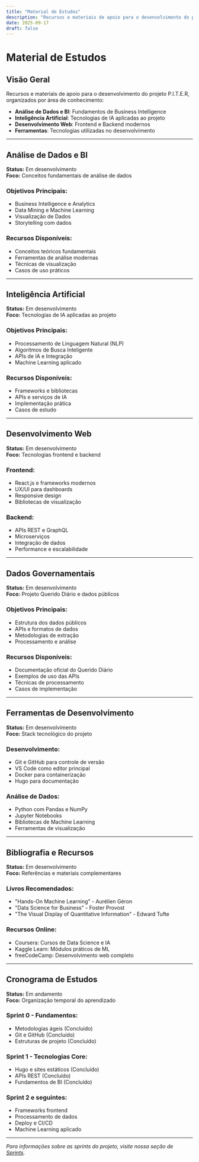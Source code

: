 ```yaml
---
title: "Material de Estudos"
description: "Recursos e materiais de apoio para o desenvolvimento do projeto P.I.T.E.R"
date: 2025-09-17
draft: false
---
```


# Material de Estudos

## Visão Geral

Recursos e materiais de apoio para o desenvolvimento do projeto P.I.T.E.R, organizados por área de conhecimento:

- **Análise de Dados e BI**: Fundamentos de Business Intelligence
- **Inteligência Artificial**: Tecnologias de IA aplicadas ao projeto
- **Desenvolvimento Web**: Frontend e Backend modernos
- **Ferramentas**: Tecnologias utilizadas no desenvolvimento

---

## Análise de Dados e BI
**Status:** Em desenvolvimento  
**Foco:** Conceitos fundamentais de análise de dados

### Objetivos Principais:
- Business Intelligence e Analytics
- Data Mining e Machine Learning
- Visualização de Dados
- Storytelling com dados

### Recursos Disponíveis:
- Conceitos teóricos fundamentais
- Ferramentas de análise modernas
- Técnicas de visualização
- Casos de uso práticos

---

## Inteligência Artificial
**Status:** Em desenvolvimento  
**Foco:** Tecnologias de IA aplicadas ao projeto

### Objetivos Principais:
- Processamento de Linguagem Natural (NLP)
- Algoritmos de Busca Inteligente
- APIs de IA e Integração
- Machine Learning aplicado

### Recursos Disponíveis:
- Frameworks e bibliotecas
- APIs e serviços de IA
- Implementação prática
- Casos de estudo

---

## Desenvolvimento Web
**Status:** Em desenvolvimento  
**Foco:** Tecnologias frontend e backend

### Frontend:
- React.js e frameworks modernos
- UX/UI para dashboards
- Responsive design
- Bibliotecas de visualização

### Backend:
- APIs REST e GraphQL
- Microserviços
- Integração de dados
- Performance e escalabilidade

---

## Dados Governamentais
**Status:** Em desenvolvimento  
**Foco:** Projeto Querido Diário e dados públicos

### Objetivos Principais:
- Estrutura dos dados públicos
- APIs e formatos de dados
- Metodologias de extração
- Processamento e análise

### Recursos Disponíveis:
- Documentação oficial do Querido Diário
- Exemplos de uso das APIs
- Técnicas de processamento
- Casos de implementação

---

## Ferramentas de Desenvolvimento
**Status:** Em desenvolvimento  
**Foco:** Stack tecnológico do projeto

### Desenvolvimento:
- Git e GitHub para controle de versão
- VS Code como editor principal
- Docker para containerização
- Hugo para documentação

### Análise de Dados:
- Python com Pandas e NumPy
- Jupyter Notebooks
- Bibliotecas de Machine Learning
- Ferramentas de visualização

---

## Bibliografia e Recursos
**Status:** Em desenvolvimento  
**Foco:** Referências e materiais complementares

### Livros Recomendados:
- "Hands-On Machine Learning" - Aurélien Géron
- "Data Science for Business" - Foster Provost
- "The Visual Display of Quantitative Information" - Edward Tufte

### Recursos Online:
- Coursera: Cursos de Data Science e IA
- Kaggle Learn: Módulos práticos de ML
- freeCodeCamp: Desenvolvimento web completo

---

## Cronograma de Estudos
**Status:** Em andamento  
**Foco:** Organização temporal do aprendizado

### Sprint 0 - Fundamentos:
- Metodologias ágeis (Concluído)
- Git e GitHub (Concluído)
- Estruturas de projeto (Concluído)

### Sprint 1 - Tecnologias Core:
- Hugo e sites estáticos (Concluído)
- APIs REST (Concluído)
- Fundamentos de BI (Concluído)

### Sprint 2 e seguintes:
- Frameworks frontend
- Processamento de dados
- Deploy e CI/CD
- Machine Learning aplicado

---

*Para informações sobre as sprints do projeto, visite nossa seção de [Sprints](/sprint/).*